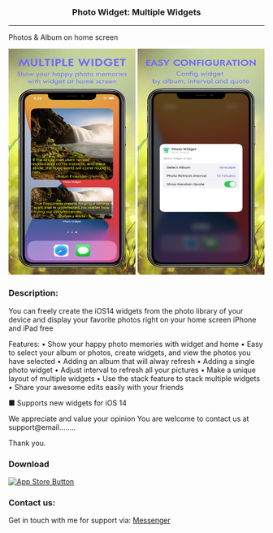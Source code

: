 <p align="center">
<h3 align="center"> Photo Widget: Multiple Widgets</h3>
</p>

---

Photos & Album on home screen

<p align="center">
<img src="widget_framed.png" width="250" height="445">
<img src="config_framed.png" width="250" height="445">
</p>

### Description:
You can freely create the iOS14 widgets from the photo library of your device and display your favorite photos right on your home screen iPhone and iPad free

Features:
• Show your happy photo memories with widget and home
• Easy to select your album or photos, create widgets, and view the photos you have selected
• Adding an album that will alway refresh
• Adding a single photo widget
• Adjust interval to refresh all your pictures
• Make a unique layout of multiple widgets
• Use the stack feature to stack multiple widgets
• Share your awesome edits easily with your friends

■ Supports new widgets for iOS 14

We appreciate and value your opinion
You are welcome to contact us at support@email........

Thank you.



### Download
[![App Store Button](http://imgur.com/y8PTxr9.png "App Store Button")](https://apps.apple.com/us/app/id1534780559)


### Contact us:

Get in touch with me for support via: [Messenger](https://m.me/416305462459391)


